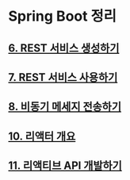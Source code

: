 # Spring Boot 정리

## [6. REST 서비스 생성하기](./taco-cloud/CH06.md)

## [7. REST 서비스 사용하기](./taco-cloud/CH07.md)

## [8. 비동기 메세지 전송하기](./taco-cloud/CH08.md)

## [10. 리액터 개요](./taco-cloud/CH10.md)

## [11. 리액티브 API 개발하기](./taco-cloud/CH11.md)
